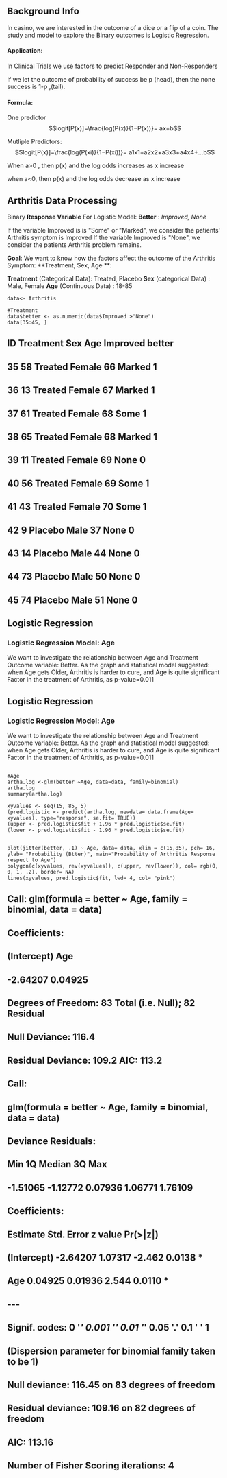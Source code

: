 ## Background Info
In casino, we are interested in the outcome of a dice or a flip of a coin. The study and model to explore the Binary outcomes is Logistic Regression.

#### Application: 
In Clinical Trials we use factors to predict Responder and Non-Responders 

If we let the outcome of probability of success be p (head), then the none success is 1-p ,(tail).

#### Formula:
One predictor 
$$logit[P(x)]=\frac{log(P(x)}{1−P(x))}= ax+b$$ 


Mutliple Predictors:
$$logit[P(x)]=\frac{log(P(xi)}{1−P(xi))}= a1x1+a2x2+a3x3+a4x4+...b$$

When a>0 , then p(x) and the log odds increases as x increase 

when  a<0,  then p(x) and the log odds decrease as x increase


## Arthritis Data Processing
Binary **Response Variable** For Logistic Model: 
**Better** : *Improved, None* 

If the variable Improved is is "Some" or "Marked", we consider the patients' Arthritis symptom is Improved If the variable Improved is "None", we consider the patients Arthritis problem remains.

**Goal**: 
We want to know how the factors affect the outcome of the Arthritis Symptom: **Treatment, Sex, Age **:

**Treatment** (Categorical Data): Treated, Placebo 
**Sex** (categorical Data) : Male, Female 
**Age** (Continuous Data) : 18-85

```{r}
data<- Arthritis

#Treatment
data$better <- as.numeric(data$Improved >"None")
data[35:45, ]
```
##    ID Treatment    Sex Age Improved better
## 35 58   Treated Female  66   Marked      1
## 36 13   Treated Female  67   Marked      1
## 37 61   Treated Female  68     Some      1
## 38 65   Treated Female  68   Marked      1
## 39 11   Treated Female  69     None      0
## 40 56   Treated Female  69     Some      1
## 41 43   Treated Female  70     Some      1
## 42  9   Placebo   Male  37     None      0
## 43 14   Placebo   Male  44     None      0
## 44 73   Placebo   Male  50     None      0
## 45 74   Placebo   Male  51     None      0

## Logistic Regression

### Logistic Regression Model: Age

We want to investigate the relationship between Age and Treatment Outcome variable: Better. 
As the graph and statistical model suggested: when Age gets Older,
Arthritis is harder to cure, and Age is quite significant Factor in the treatment of Arthritis, as p-value=0.011

## Logistic Regression

### Logistic Regression Model: Age

We want to investigate the relationship between Age and Treatment Outcome variable: Better. As the graph and statistical model suggested: when Age gets Older, Arthritis is harder to cure, and Age is quite significant Factor in the treatment of Arthritis, as p-value=0.011

```{r }

#Age
artha.log <-glm(better ~Age, data=data, family=binomial)
artha.log
summary(artha.log)

xyvalues <- seq(15, 85, 5)
(pred.logistic <- predict(artha.log, newdata= data.frame(Age= xyvalues), type="response", se.fit= TRUE))
(upper <- pred.logistic$fit + 1.96 * pred.logistic$se.fit)
(lower <- pred.logistic$fit - 1.96 * pred.logistic$se.fit)


plot(jitter(better, .1) ~ Age, data= data, xlim = c(15,85), pch= 16, ylab= "Probability (Btter)", main="Probability of Arthritis Response respect to Age")
polygon(c(xyvalues, rev(xyvalues)), c(upper, rev(lower)), col= rgb(0, 0, 1, .2), border= NA)
lines(xyvalues, pred.logistic$fit, lwd= 4, col= "pink")
```
## 
## Call:  glm(formula = better ~ Age, family = binomial, data = data)
## 
## Coefficients:
## (Intercept)          Age  
##    -2.64207      0.04925  
## 
## Degrees of Freedom: 83 Total (i.e. Null);  82 Residual
## Null Deviance:       116.4 
## Residual Deviance: 109.2     AIC: 113.2

## 
## Call:
## glm(formula = better ~ Age, family = binomial, data = data)
## 
## Deviance Residuals: 
##      Min        1Q    Median        3Q       Max  
## -1.51065  -1.12772   0.07936   1.06771   1.76109  
## 
## Coefficients:
##             Estimate Std. Error z value Pr(>|z|)  
## (Intercept) -2.64207    1.07317  -2.462   0.0138 *
## Age          0.04925    0.01936   2.544   0.0110 *
## ---
## Signif. codes:  0 '***' 0.001 '**' 0.01 '*' 0.05 '.' 0.1 ' ' 1
## 
## (Dispersion parameter for binomial family taken to be 1)
## 
##     Null deviance: 116.45  on 83  degrees of freedom
## Residual deviance: 109.16  on 82  degrees of freedom
## AIC: 113.16
## 
## Number of Fisher Scoring iterations: 4
